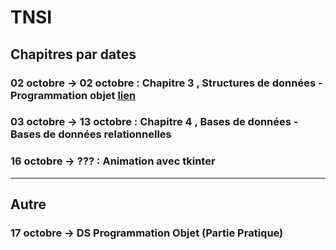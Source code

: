 # TNSI
## Chapitres par dates
### 02 octobre -> 02 octobre : Chapitre 3 , Structures de données - Programmation objet <a href="https://github.com/asseukihuh/TNSI/tree/main/02_octobre_2023">lien</a>
### 03 octobre -> 13 octobre : Chapitre 4 , Bases de données - Bases de données relationnelles
### 16 octobre -> ??? : Animation avec tkinter

_______________________________________________________________________________________________

## Autre
### 17 octobre -> DS Programmation Objet (Partie Pratique)
